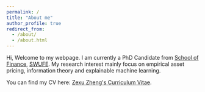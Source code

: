 ```yaml
---
permalink: /
title: "About me"
author_profile: true
redirect_from: 
  - /about/
  - /about.html
---
```


Hi, Welcome to my webpage. I am currently a PhD Candidate from [School of Finance](https://jinrong.swufe.edu.cn/), [SWUFE](https://www.swufe.edu.cn/). My research interest mainly focus on empirical asset pricing, information theory and explainable machine learning.

You can find my CV here: [Zexu Zheng's Curriculum Vitae](../assets/CV.pdf).
